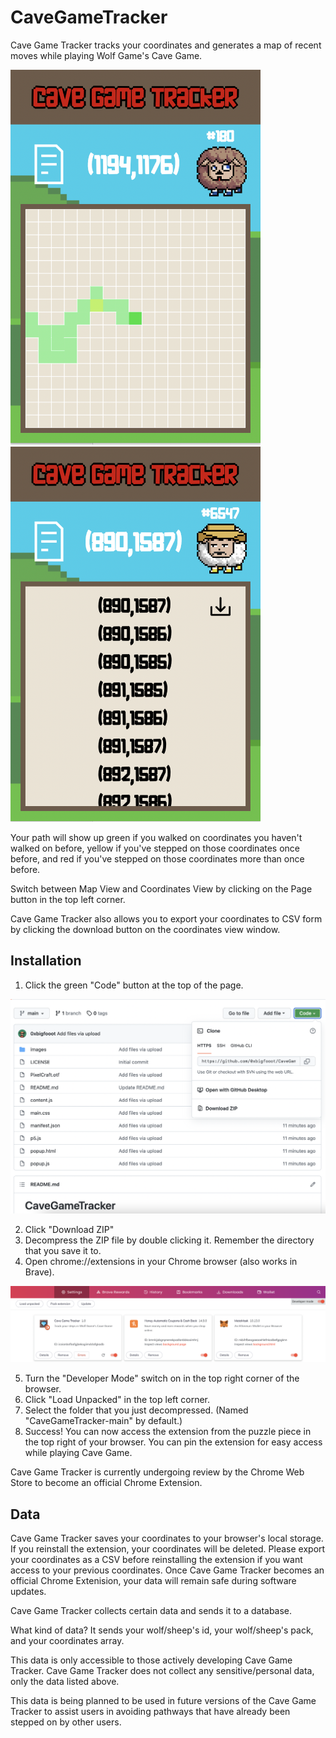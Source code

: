 # CaveGameTracker
Cave Game Tracker tracks your coordinates and generates a map of recent moves while playing Wolf Game's Cave Game.

<p float="center">
<img src="https://github.com/0xbigfooot/CaveGameTracker/blob/main/images/MapView.png" width="400" height="600">
<img src="https://github.com/0xbigfooot/CaveGameTracker/blob/main/images/CoordinatesView.png" width="400" height="600">
 </p>
 
Your path will show up green if you walked on coordinates you haven't walked on before, yellow if you've stepped on those coordinates once before, and red if you've stepped on those coordinates more than once before.
 
 Switch between Map View and Coordinates View by clicking on the Page button in the top left corner.
 
 Cave Game Tracker also allows you to export your coordinates to CSV form by clicking the download button on the coordinates view window. 

Installation
-------------
1. Click the green "Code" button at the top of the page.

![Download Button](https://github.com/0xbigfooot/CaveGameTracker/blob/main/images/GreenCode.png)

2. Click "Download ZIP"
3. Decompress the ZIP file by double clicking it. Remember the directory that you save it to.
4. Open chrome://extensions in your Chrome browser (also works in Brave).

![ExtensionsHomePage](https://github.com/0xbigfooot/CaveGameTracker/blob/main/images/ExtensionsHome.png)

5. Turn the "Developer Mode" switch on in the top right corner of the browser.
6. Click "Load Unpacked" in the top left corner.
7. Select the folder that you just decompressed. (Named "CaveGameTracker-main" by default.)
8. Success! You can now access the extension from the puzzle piece in the top right of your browser. You can pin the extension for easy access while playing Cave Game.

Cave Game Tracker is currently undergoing review by the Chrome Web Store to become an official Chrome Extension.

Data
----
Cave Game Tracker saves your coordinates to your browser's local storage. If you reinstall the extension, your coordinates will be deleted. Please export your coordinates as a CSV before reinstalling the extension if you want access to your previous coordinates. Once Cave Game Tracker becomes an official Chrome Extenision, your data will remain safe during software updates. 

Cave Game Tracker collects certain data and sends it to a database. 

What kind of data? It sends your wolf/sheep's id, your wolf/sheep's pack, and your coordinates array. 

This data is only accessible to those actively developing Cave Game Tracker. Cave Game Tracker does not collect any sensitive/personal data, only the data listed above.

This data is being planned to be used in future versions of the Cave Game Tracker to assist users in avoiding pathways that have already been stepped on by other users.
